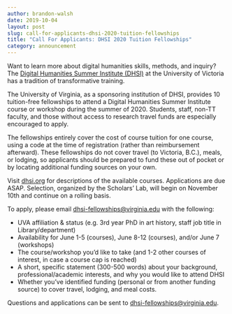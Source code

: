 ```yaml
---
author: brandon-walsh
date: 2019-10-04
layout: post
slug: call-for-applicants-dhsi-2020-tuition-fellowships
title: "Call For Applicants: DHSI 2020 Tuition Fellowships"
category: announcement
---
```


Want to learn more about digital humanities skills, methods, and inquiry? The <a href="https://dhsi.org/">Digital Humanities Summer Institute (DHSI)</a> at the University of Victoria has a tradition of transformative training.

The University of Virginia, as a sponsoring institution of DHSI, provides 10 tuition-free fellowships to attend a Digital Humanities Summer Institute course or workshop during the summer of 2020. Students, staff, non-TT faculty, and those without access to research travel funds are especially encouraged to apply.

The fellowships entirely cover the cost of course tuition for one course, using a code at the time of registration (rather than reimbursement afterward). These fellowships do not cover travel (to Victoria, B.C.), meals, or lodging, so applicants should be prepared to fund these out of pocket or by locating additional funding sources on your own.

Visit <a href="https://dhsi.org/course-offerings/">dhsi.org</a> for descriptions of the available courses. Applications are due ASAP. Selection, organized by the Scholars’ Lab, will begin on November 10th and continue on a rolling basis.

To apply, please email dhsi-fellowships@virginia.edu with the following:  
- UVA affiliation & status (e.g. 3rd year PhD in art history, staff job title in Library/department)  
- Availability for June 1-5 (courses), June 8-12 (courses), and/or June 7 (workshops)  
- The course/workshop you’d like to take (and 1-2 other courses of interest, in case a course cap is reached)  
- A short, specific statement (300-500 words) about your background, professional/academic interests, and why you would like to attend DHSI  
- Whether you’ve identified funding (personal or from another funding source) to cover travel, lodging, and meal costs.  

Questions and applications can be sent to <a href="mailto:dhsi-fellowships@virginia.edu">dhsi-fellowships@virginia.edu</a>.
